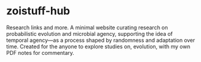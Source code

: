 # zoistuff-hub
Research links and more. 
A minimal website curating research on probabilistic evolution and microbial agency, supporting the idea of temporal agency—as a process shaped by randomness and adaptation over time. Created for the anyone  to explore studies on, evolution, with my own PDF notes for commentary.
